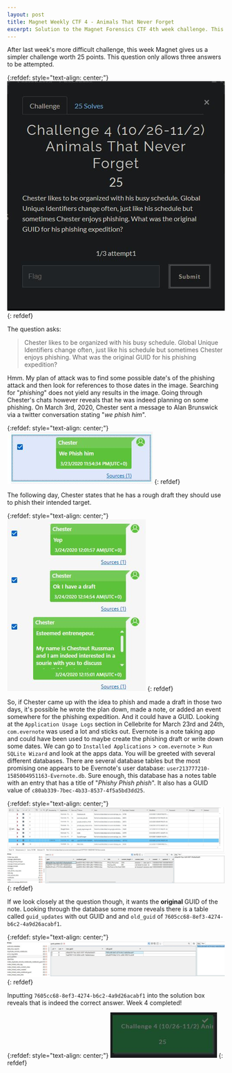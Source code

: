 ```yaml
---
layout: post
title: Magnet Weekly CTF 4 - Animals That Never Forget 
excerpt: Solution to the Magnet Forensics CTF 4th week challenge. This week's challenge asks us to find a GUID value for when the user made a phishing attempt.
---
```


After last week's more difficult challenge, this week Magnet gives us a simpler challenge worth 25 points. This question only allows three answers to be attempted.

{:refdef: style="text-align: center;"}
![Challenge question](../public/2020-11-2/question.JPG)
{: refdef}

The question asks:

> Chester likes to be organized with his busy schedule. Global Unique Identifiers change often, just like his schedule but sometimes Chester enjoys phishing. What was the original GUID for his phishing expedition?

Hmm. My plan of attack was to find some possible date's of the phishing attack and then look for references to those dates in the image. Searching for "*phishing*" does not yield any results in the image. Going through Chester's chats however reveals that he was indeed planning on some phishing. On March 3rd, 2020, Chester sent a message to Alan Brunswick via a twitter conversation stating "*we phish him*". 

{:refdef: style="text-align: center;"}
![Twitter message](../public/2020-11-2/phish.JPG)
{: refdef}

The following day, Chester states that he has a rough draft they should use to phish their intended target. 

{:refdef: style="text-align: center;"}
![Twitter draft](../public/2020-11-2/draft.JPG)
{: refdef}

So, if Chester came up with the idea to phish and made a draft in those two days, it's possible he wrote the plan down, made a note, or added an event somewhere for the phishing expedition. And it could have a GUID. Looking at the `Application Usage Logs` section in Cellebrite for March 23rd and 24th,  `com.evernote` was used a lot and sticks out. Evernote is a note taking app and could have been used to maybe create the phishing draft or write down some dates. We can go to `Installed Applications` > `com.evernote` > `Run SQLite Wizard` and look at the apps data. You will be greeted with several different databases. There are several database tables but the most promising one appears to be Evernote's user database: `user213777210-1585004951163-Evernote.db`. Sure enough, this database has a notes table with an entry that has a title of "*Phishy Phish phish*". It also has a GUID value of `c80ab339-7bec-4b33-8537-4f5a5bd3dd25`. 

{:refdef: style="text-align: center;"}
![Note in evernote db](../public/2020-11-2/tables_notes.JPG)
{: refdef}

If we look closely at the question though, it wants the **original** GUID of the note. Looking through the database some more reveals there is a table called `guid_updates` with out GUID and and `old_guid` of `7605cc68-8ef3-4274-b6c2-4a9d26acabf1`.

{:refdef: style="text-align: center;"}
![Old GUID](../public/2020-11-2/tables_old_guid.JPG)
{: refdef}

Inputting `7605cc68-8ef3-4274-b6c2-4a9d26acabf1` into the solution box reveals that is indeed the correct answer. Week 4 completed!

{:refdef: style="text-align: center;"}
![Old GUID](../public/2020-11-2/solved.JPG)
{: refdef}